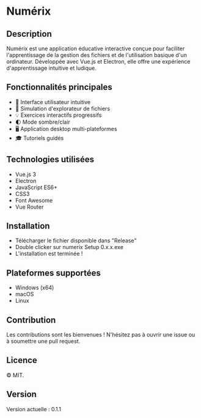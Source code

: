 # Numérix

## Description
Numérix est une application éducative interactive conçue pour faciliter l'apprentissage de la gestion des fichiers et de l'utilisation basique d'un ordinateur. Développée avec Vue.js et Electron, elle offre une expérience d'apprentissage intuitive et ludique.

## Fonctionnalités principales

- 🎯 Interface utilisateur intuitive
- 📁 Simulation d'explorateur de fichiers
- 💡 Exercices interactifs progressifs
- 🌓 Mode sombre/clair
- 🖥️ Application desktop multi-plateformes
- 🎓 Tutoriels guidés

## Technologies utilisées

- Vue.js 3
- Electron
- JavaScript ES6+
- CSS3
- Font Awesome
- Vue Router

## Installation

- Télécharger le fichier disponible dans "Release"
- Double clicker sur numerix Setup 0.x.x.exe
- L'installation est terminée !

## Plateformes supportées

- Windows (x64)
- macOS
- Linux

## Contribution

Les contributions sont les bienvenues ! N'hésitez pas à ouvrir une issue ou à soumettre une pull request.

## Licence

© MIT.

## Version

Version actuelle : 0.1.1
